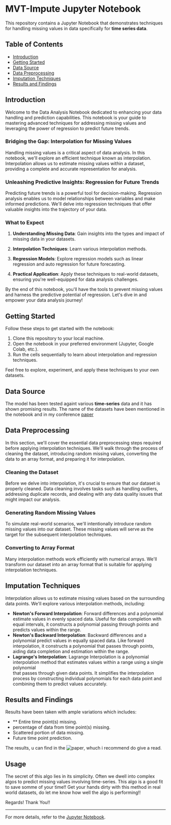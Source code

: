 # MVT-Impute Jupyter Notebook

This repository contains a Jupyter Notebook that demonstrates techniques for handling missing values in data specifically for **time series data**.

## Table of Contents

- [Introduction](#introduction)
- [Getting Started](#getting-started)
- [Data Source](#data-source)
- [Data Preprocessing](#data-preprocessing)
- [Imputation Techniques](#imputation-techniques)
- [Results and Findings](#results-and-findings)


## Introduction

Welcome to the Data Analysis Notebook dedicated to enhancing your data handling and prediction capabilities. This notebook is your guide to mastering advanced techniques for addressing missing values and leveraging the power of regression to predict future trends.

### Bridging the Gap: Interpolation for Missing Values

Handling missing values is a critical aspect of data analysis. In this notebook, we'll explore an efficient technique known as interpolation. Interpolation allows us to estimate missing values within a dataset, providing a complete and accurate representation for analysis.

### Unleashing Predictive Insights: Regression for Future Trends

Predicting future trends is a powerful tool for decision-making. Regression analysis enables us to model relationships between variables and make informed predictions. We'll delve into regression techniques that offer valuable insights into the trajectory of your data.

### What to Expect

1. **Understanding Missing Data**: Gain insights into the types and impact of missing data in your datasets.

2. **Interpolation Techniques**: Learn various interpolation methods.

3. **Regression Models**: Explore regression models such as linear regression and auto regression for future forecasting.

4. **Practical Application**: Apply these techniques to real-world datasets, ensuring you're well-equipped for data analysis challenges.

By the end of this notebook, you'll have the tools to prevent missing values and harness the predictive potential of regression. Let's dive in and empower your data analysis journey!

## Getting Started

Follow these steps to get started with the notebook:

1. Clone this repository to your local machine.
2. Open the notebook in your preferred environment (Jupyter, Google Colab, etc.).
3. Run the cells sequentially to learn about interpolation and regression techniques.

Feel free to explore, experiment, and apply these techniques to your own datasets.


## Data Source

The model has been tested againt various **time-series** data and it has shown promising results. The name of the datasets have been mentioned in the notebook and in my conference [paper](https://www.google.com)

## Data Preprocessing


In this section, we'll cover the essential data preprocessing steps required before applying interpolation techniques. We'll walk through the process of cleaning the dataset, introducing random missing values, converting the data to an array format, and preparing it for interpolation.

### Cleaning the Dataset

Before we delve into interpolation, it's crucial to ensure that our dataset is properly cleaned. Data cleaning involves tasks such as handling outliers, addressing duplicate records, and dealing with any data quality issues that might impact our analysis.

### Generating Random Missing Values

To simulate real-world scenarios, we'll intentionally introduce random missing values into our dataset. These missing values will serve as the target for the subsequent interpolation techniques.

### Converting to Array Format

Many interpolation methods work efficiently with numerical arrays. We'll transform our dataset into an array format that is suitable for applying interpolation techniques.

## Imputation Techniques

Interpolation allows us to estimate missing values based on the surrounding data points. We'll explore various interpolation methods, including:

- **Newton's Forward Interpolation**:  Forward differences and a polynomial estimate values in evenly spaced data. Useful for data completion with equal intervals,                                        it constructs a polynomial passing through points and predicts values within the range.
- **Newton's Backward Interpolation**: Backward differences and a polynomial predict values in equally spaced data. Like forward interpolation, it constructs a                                            polynomial that passes through points, aiding data completion and estimation within the range.
- **Lagrange's Interpolation**:        Lagrange Interpolation is a polynomial interpolation method that estimates values within a range using a single polynomial   
                                       that passes through given data points. It simplifies the interpolation process by constructing individual polynomials for                                           each data point and combining them to predict values accurately.

## Results and Findings

Results have been taken with ample variations which includes:
- ** Entire time point(s) missing.
- percentage of data from time point(s) missing.
- Scattered portion of data missing.
- Future time point prediction.

The results, u can find in the ![paper](https://google.co.in), whuch i recommend do give a read.
## Usage

The secret of this algo lies in its simplicity. Often we dwell into complex algos to predict missing values involving time-series. This algo is a good fit to save somme of your time!!
Get your hands dirty with this method in real world datasets, do let me know how well the algo is performing!!

Regards!
Thank You!!

---

For more details, refer to the [Jupyter Notebook](missing%20values%20final%20file.ipynb).

